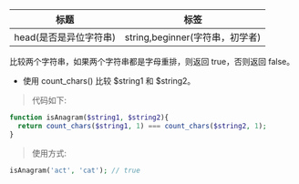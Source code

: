 | 标题                   | 标签                            |
| ---------------------- | ------------------------------- |
| head(是否是异位字符串) | string,beginner(字符串，初学者) |

比较两个字符串，如果两个字符串都是字母重排，则返回 true，否则返回 false。

- 使用 count_chars() 比较 $string1 和 $string2。

> 代码如下:

```php
function isAnagram($string1, $string2){
  return count_chars($string1, 1) === count_chars($string2, 1);
}
```

> 使用方式:

```php
isAnagram('act', 'cat'); // true
```
